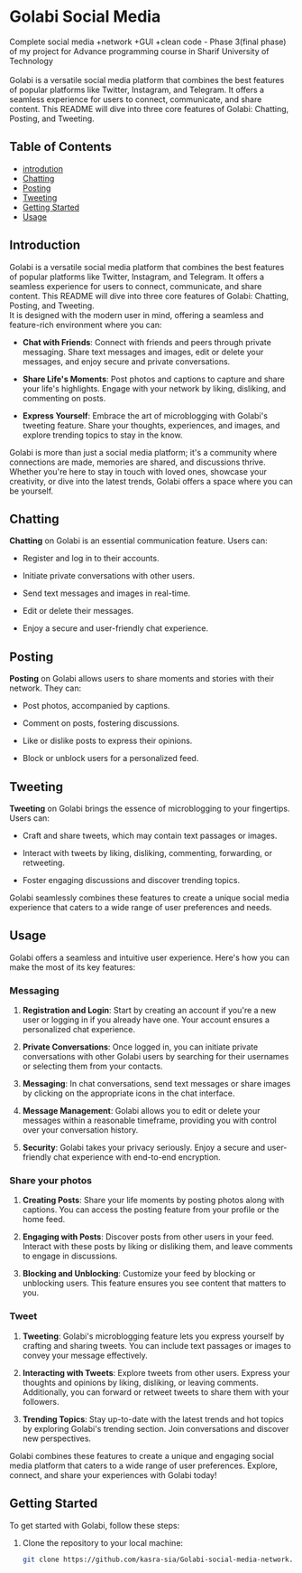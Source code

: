 # Golabi Social Media 
Complete social media +network +GUI +clean code - Phase 3(final phase) of my project for Advance programming course in Sharif University of Technology
<br> 
<br> 
Golabi is a versatile social media platform that combines the best features of popular platforms like Twitter, Instagram, and Telegram. It offers a seamless experience for users to connect, communicate, and share content. This README will dive into three core features of Golabi: Chatting, Posting, and Tweeting.

## Table of Contents
- [introdution](#introduction)
- [Chatting](#chatting)
- [Posting](#posting)
- [Tweeting](#tweeting)
- [Getting Started](#getting-started)
- [Usage](#usage)


## Introduction

Golabi is a versatile social media platform that combines the best features of popular platforms like Twitter, Instagram, and Telegram. It offers a seamless experience for users to connect, communicate, and share content. This README will dive into three core features of Golabi: Chatting, Posting, and Tweeting.
<br>
It is designed with the modern user in mind, offering a seamless and feature-rich environment where you can:

- **Chat with Friends**: Connect with friends and peers through private messaging. Share text messages and images, edit or delete your messages, and enjoy secure and private conversations.

- **Share Life's Moments**: Post photos and captions to capture and share your life's highlights. Engage with your network by liking, disliking, and commenting on posts.

- **Express Yourself**: Embrace the art of microblogging with Golabi's tweeting feature. Share your thoughts, experiences, and images, and explore trending topics to stay in the know.

Golabi is more than just a social media platform; it's a community where connections are made, memories are shared, and discussions thrive. Whether you're here to stay in touch with loved ones, showcase your creativity, or dive into the latest trends, Golabi offers a space where you can be yourself.

## Chatting

**Chatting** on Golabi is an essential communication feature. Users can:

- Register and log in to their accounts.

- Initiate private conversations with other users.

- Send text messages and images in real-time.

- Edit or delete their messages.

- Enjoy a secure and user-friendly chat experience.

## Posting

**Posting** on Golabi allows users to share moments and stories with their network. They can:

- Post photos, accompanied by captions.

- Comment on posts, fostering discussions.

- Like or dislike posts to express their opinions.

- Block or unblock users for a personalized feed.

## Tweeting

**Tweeting** on Golabi brings the essence of microblogging to your fingertips. Users can:

- Craft and share tweets, which may contain text passages or images.

- Interact with tweets by liking, disliking, commenting, forwarding, or retweeting.

- Foster engaging discussions and discover trending topics.

Golabi seamlessly combines these features to create a unique social media experience that caters to a wide range of user preferences and needs.

## Usage

Golabi offers a seamless and intuitive user experience. Here's how you can make the most of its key features:

### Messaging

1. **Registration and Login**: Start by creating an account if you're a new user or logging in if you already have one. Your account ensures a personalized chat experience.

2. **Private Conversations**: Once logged in, you can initiate private conversations with other Golabi users by searching for their usernames or selecting them from your contacts.

3. **Messaging**: In chat conversations, send text messages or share images by clicking on the appropriate icons in the chat interface.

4. **Message Management**: Golabi allows you to edit or delete your messages within a reasonable timeframe, providing you with control over your conversation history.

5. **Security**: Golabi takes your privacy seriously. Enjoy a secure and user-friendly chat experience with end-to-end encryption.

### Share your photos

1. **Creating Posts**: Share your life moments by posting photos along with captions. You can access the posting feature from your profile or the home feed.

2. **Engaging with Posts**: Discover posts from other users in your feed. Interact with these posts by liking or disliking them, and leave comments to engage in discussions.

3. **Blocking and Unblocking**: Customize your feed by blocking or unblocking users. This feature ensures you see content that matters to you.

### Tweet

1. **Tweeting**: Golabi's microblogging feature lets you express yourself by crafting and sharing tweets. You can include text passages or images to convey your message effectively.

2. **Interacting with Tweets**: Explore tweets from other users. Express your thoughts and opinions by liking, disliking, or leaving comments. Additionally, you can forward or retweet tweets to share them with your followers.

3. **Trending Topics**: Stay up-to-date with the latest trends and hot topics by exploring Golabi's trending section. Join conversations and discover new perspectives.

Golabi combines these features to create a unique and engaging social media platform that caters to a wide range of user preferences. Explore, connect, and share your experiences with Golabi today!


## Getting Started

To get started with Golabi, follow these steps:

1. Clone the repository to your local machine:

   ```bash
   git clone https://github.com/kasra-sia/Golabi-social-media-network.git
